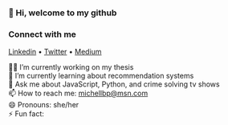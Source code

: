 ### 👋 Hi, welcome to my github

### Connect with me 
<a href="https://www.linkedin.com/in/michell-brito/" target="_blank">Linkedin</a> • <a href="https://twitter.com/michelldbrito" target="_blank">Twitter</a> • <a href="https://medium.com/@michellbrito" target="_blank">Medium</a>


👩‍💻 I’m currently working on my thesis<br />
🧠 I’m currently learning about recommendation systems <br />
💬 Ask me about JavaScript, Python, and crime solving tv shows<br />
📫 How to reach me: <a href="mailto:michellbp@msn.com" target="_blank">michellbp@msn.com</a><br />
😄 Pronouns: she/her<br />
⚡ Fun fact:<br />
